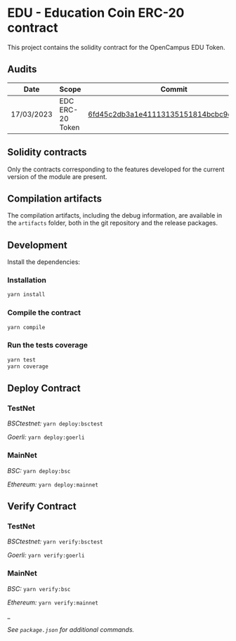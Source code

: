 # EDU - Education Coin ERC-20 contract

This project contains the solidity contract for the OpenCampus EDU Token.

## Audits

| Date       | Scope            | Commit                                                                                                                          | Auditor                                  | Report                                                       |
| ---------- | ---------------- | ------------------------------------------------------------------------------------------------------------------------------- | ---------------------------------------- | ------------------------------------------------------------ |
| 17/03/2023 | EDC ERC-20 Token | [6fd45c2db3a1e41113135151814bcbc9e618f1f0](https://github.com/opencampus-xyz/EDU-smart-contract/blob/main/contracts/EDuCoin.sol) | [Solidified](https://www.solidified.io/) | [link](/audits/Audit_Report_EDUCoin.pdf) |

## Solidity contracts

Only the contracts corresponding to the features developed for the current version of the module are present.

## Compilation artifacts

The compilation artifacts, including the debug information, are available in the `artifacts` folder, both in the git repository and the release packages.

## Development

Install the dependencies:

### Installation

```bash
yarn install
```

### Compile the contract

```bash
yarn compile
```

### Run the tests coverage

```bash
yarn test
yarn coverage
```

## Deploy Contract

### TestNet

_BSCtestnet:_ `yarn deploy:bsctest`

_Goerli:_ `yarn deploy:goerli`

### MainNet

_BSC:_
`yarn deploy:bsc`

_Ethereum:_
`yarn deploy:mainnet`

## Verify Contract

### TestNet

_BSCtestnet:_ `yarn verify:bsctest`

_Goerli:_ `yarn verify:goerli`

### MainNet

_BSC:_ `yarn verify:bsc`

_Ethereum:_ `yarn verify:mainnet`

\_

_See `package.json` for additional commands._

